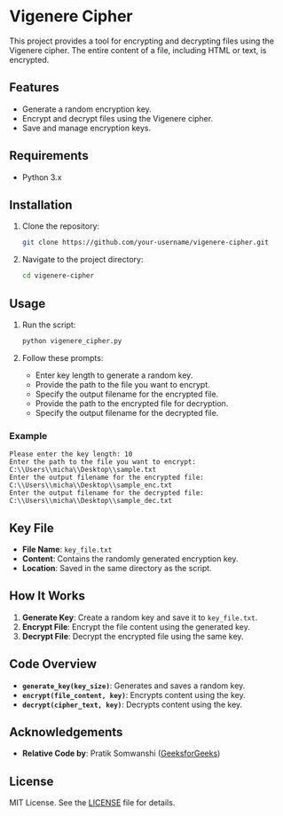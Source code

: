 # Vigenere Cipher
This project provides a tool for encrypting and decrypting files using the Vigenere cipher. The entire content of a file, including HTML or text, is encrypted.


## Features

- Generate a random encryption key.
- Encrypt and decrypt files using the Vigenere cipher.
- Save and manage encryption keys.

## Requirements

- Python 3.x

## Installation

1. Clone the repository:
   ```bash
   git clone https://github.com/your-username/vigenere-cipher.git
   ```


2. Navigate to the project directory:
   ```bash
   cd vigenere-cipher
   ```

## Usage

1. Run the script:
   ```bash
   python vigenere_cipher.py
   ```

2. Follow these prompts:
   - Enter key length to generate a random key.
   - Provide the path to the file you want to encrypt.
   - Specify the output filename for the encrypted file.
   - Provide the path to the encrypted file for decryption.
   - Specify the output filename for the decrypted file.

### Example

```plaintext
Please enter the key length: 10
Enter the path to the file you want to encrypt: C:\\Users\\micha\\Desktop\\sample.txt
Enter the output filename for the encrypted file: C:\\Users\\micha\\Desktop\\sample_enc.txt
Enter the output filename for the decrypted file: C:\\Users\\micha\\Desktop\\sample_dec.txt
```

## Key File

- **File Name**: `key_file.txt`
- **Content**: Contains the randomly generated encryption key.
- **Location**: Saved in the same directory as the script.

## How It Works

1. **Generate Key**: Create a random key and save it to `key_file.txt`.
2. **Encrypt File**: Encrypt the file content using the generated key.
3. **Decrypt File**: Decrypt the encrypted file using the same key.

## Code Overview

- **`generate_key(key_size)`**: Generates and saves a random key.
- **`encrypt(file_content, key)`**: Encrypts content using the key.
- **`decrypt(cipher_text, key)`**: Decrypts content using the key.

## Acknowledgements
- **Relative Code by**: Pratik Somwanshi ([GeeksforGeeks](https://www.geeksforgeeks.org/vigenere-cipher/))

## License

MIT License. See the [LICENSE](LICENSE) file for details.

